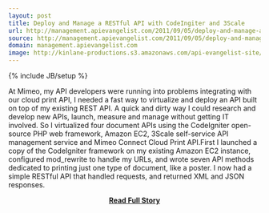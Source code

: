 ```yaml
---
layout: post
title: Deploy and Manage a RESTful API with CodeIngiter and 3Scale
url: http://management.apievangelist.com/2011/09/05/deploy-and-manage-a-restful-api-with-codeingiter-and-3scale/
source: http://management.apievangelist.com/2011/09/05/deploy-and-manage-a-restful-api-with-codeingiter-and-3scale/
domain: management.apievangelist.com
image: http://kinlane-productions.s3.amazonaws.com/api-evangelist-site/blog/3scale-500.png
---
```

{% include JB/setup %}<p>At Mimeo, my API developers were running into problems integrating with our cloud print API, I needed a fast way to virtualize and deploy an API built on top of my existing REST API. A quick and dirty way I could research and develop new APIs, launch, measure and manage without getting IT involved. So I virtualized four document APIs using the CodeIgniter open-source PHP web framework, Amazon EC2, 3Scale self-service API management service and Mimeo Connect Cloud Print API.First I launched a copy of the CodeIgniter framework on my existing Amazon EC2 instance, configured mod_rewrite to handle my URLs, and wrote seven API methods dedicated to printing just one type of document, like a poster. I now had a simple RESTful API that handled requests, and returned XML and JSON responses.</p>
<center><p><a href="http://management.apievangelist.com/2011/09/05/deploy-and-manage-a-restful-api-with-codeingiter-and-3scale/" style='padding:25px; font-sze:18px; font-weight: bold;'>Read Full Story</a></p></center>
